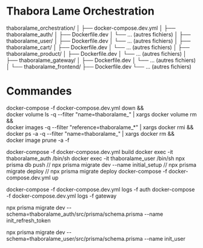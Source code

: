 # Thabora Lame Orchestration

thaboralame_orchestration/
│
├── docker-compose.dev.yml
│
├── thaboralame_auth/
│   ├── Dockerfile.dev
│   └── ... (autres fichiers)
│
├── thaboralame_user/
│   ├── Dockerfile.dev
│   └── ... (autres fichiers)
│
├── thaboralame_cart/
│   ├── Dockerfile.dev
│   └── ... (autres fichiers)
│
├── thaboralame_product/
│   ├── Dockerfile.dev
│   └── ... (autres fichiers)
│
├── thaboralame_gateway/
│   ├── Dockerfile.dev
│   └── ... (autres fichiers)
│
└── thaboralame_frontend/
    ├── Dockerfile.dev
    └── ... (autres fichiers)


# Commandes

docker-compose -f docker-compose.dev.yml down && \
docker volume ls -q --filter "name=thaboralame_" | xargs docker volume rm && \
docker images -q --filter "reference=thaboralame_*" | xargs docker rmi && \
docker ps -a -q --filter "name=thaboralame_" | xargs docker rm && \
docker image prune -a -f

docker-compose -f docker-compose.dev.yml build
docker exec -it thaboralame_auth /bin/sh
docker exec -it thaboralame_user /bin/sh
npx prisma db push // npx prisma migrate dev --name initial_setup // npx prisma migrate deploy // npx prisma migrate deploy
docker-compose -f docker-compose.dev.yml up

docker-compose -f docker-compose.dev.yml logs -f auth
docker-compose -f docker-compose.dev.yml logs -f gateway

npx prisma migrate dev --schema=thaboralame_auth/src/prisma/schema.prisma --name init_refresh_token

npx prisma migrate dev --schema=thaboralame_user/src/prisma/schema.prisma --name init_user